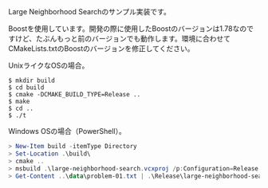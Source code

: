 Large Neighborhood Searchのサンプル実装です。

Boostを使用しています。開発の際に使用したBoostのバージョンは1.78なのですけど、たぶんもっと前のバージョンでも動作します。環境に合わせてCMakeLists.txtのBoostのバージョンを修正してください。

UnixライクなOSの場合。

~~~shell
$ mkdir build
$ cd build
$ cmake -DCMAKE_BUILD_TYPE=Release ..
$ make
$ cd ..
$ ./t
~~~

Windows OSの場合（PowerShell）。

~~~powershell
> New-Item build -itemType Directory
> Set-Location .\build\
> cmake ..
> msbuild .\large-neighborhood-search.vcxproj /p:Configuration=Release
> Get-Content ..\data\problem-01.txt | .\Release\large-neighborhood-search.exe | python ..\extra\visualize_solution.py ..\data\problem-01.txt
~~~

